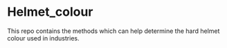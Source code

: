 # Helmet_colour
This repo contains the methods which can help determine the hard helmet colour used in industries.

